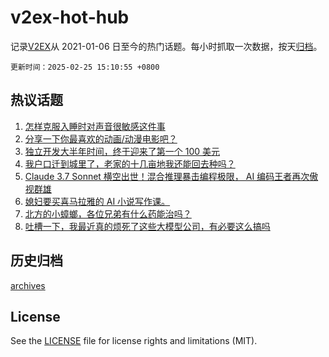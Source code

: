# v2ex-hot-hub

 记录[V2EX](https://www.v2ex.com/)从 2021-01-06 日至今的热门话题。每小时抓取一次数据，按天[归档](archives)。

`更新时间：2025-02-25 15:10:55 +0800`

## 热议话题

1. [怎样克服入睡时对声音很敏感这件事](https://www.v2ex.com/t/1113983)
1. [分享一下你最喜欢的动画/动漫电影吧？](https://www.v2ex.com/t/1113997)
1. [独立开发大半年时间，终于迎来了第一个 100 美元](https://www.v2ex.com/t/1114017)
1. [我户口迁到城里了，老家的十几亩地我还能回去种吗？](https://www.v2ex.com/t/1113929)
1. [Claude 3.7 Sonnet 横空出世！混合推理暴击编程极限， AI 编码王者再次傲视群雄](https://www.v2ex.com/t/1113979)
1. [媳妇要买喜马拉雅的 AI 小说写作课。](https://www.v2ex.com/t/1113863)
1. [北方的小蟑螂，各位兄弟有什么药能治吗？](https://www.v2ex.com/t/1113876)
1. [吐槽一下，我最近真的烦死了这些大模型公司，有必要这么搞吗](https://www.v2ex.com/t/1114012)

## 历史归档

[archives](archives)

## License

See the [LICENSE](LICENSE) file for license rights and limitations (MIT).
